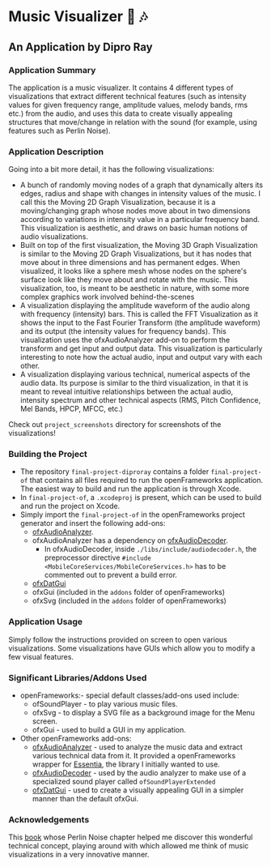 # Music Visualizer :musical_note: :notes:
## An Application by Dipro Ray

### Application Summary
The application is a music visualizer. It contains 4 different types of visualizations that extract different technical features (such as intensity values for given frequency range, amplitude values, melody bands, rms etc.) from the audio, and uses this data to create visually appealing structures that move/change in relation with the sound (for example, using features such as Perlin Noise).

### Application Description
Going into a bit more detail, it has the following visualizations:
  * A bunch of randomly moving nodes of a graph that dynamically alters its edges, radius and shape with changes in intensity values of the music. I call this the Moving 2D Graph Visualization, because it is a moving/changing graph whose nodes move about in two dimensions according to variations in intensity value in a particular frequency band. This visualization is aesthetic, and draws on basic human notions of audio visualizations.
  * Built on top of the first visualization, the Moving 3D Graph Visualization is similar to the Moving 2D Graph Visualizations, but it has nodes that move about in three dimensions and has permanent edges. When visualized, it looks like a sphere mesh whose nodes on the sphere's surface look like they move about and rotate with the music. This visualization, too, is meant to be aesthetic in nature, with some more complex graphics work involved behind-the-scenes
  * A visualization displaying the amplitude waveform of the audio along with frequency (intensity) bars. This is called the FFT Visualization as it shows the input to the Fast Fourier Transform (the amplitude waveform) and its output (the intensity values for frequency bands). This visualization uses the ofxAudioAnalyzer add-on to perform the transform and get input and output data. This visualization is particularly interesting to note how the actual audio, input and output vary with each other.
  * A visualization displaying various technical, numerical aspects of the audio data. Its purpose is similar to the third visualization, in that it is meant to reveal intuitive relationships between the actual audio, intensity spectrum and other technical aspects (RMS, Pitch Confidence, Mel Bands, HPCP, MFCC, etc.)
  
Check out ```project_screenshots``` directory for screenshots of the visualizations!

### Building the Project
* The repository ```final-project-diproray``` contains a folder ```final-project-of``` that contains all files required to run the openFrameworks application. The easiest way to build and run the application is through Xcode.
* In ```final-project-of```, a ```.xcodeproj``` is present, which can be used to build and run the project on Xcode.
* Simply import the ```final-project-of``` in the openFrameworks project generator and insert the following add-ons:
    * [ofxAudioAnalyzer](https://github.com/leozimmerman/ofxAudioAnalyzer).
    * ofxAudioAnalyzer has a dependency on [ofxAudioDecoder](https://github.com/leozimmerman/ofxAudioDecoder). 
        * In ofxAudioDecoder, inside ```./libs/include/audiodecoder.h```, the preprocessor directive ```#include <MobileCoreServices/MobileCoreServices.h>``` has to be commented out to prevent a build error.
    * [ofxDatGui](https://github.com/braitsch/ofxDatGui)
    * ofxGui (included in the ```addons``` folder of openFrameworks)
    * ofxSvg (included in the ```addons``` folder of openFrameworks)

### Application Usage
Simply follow the instructions provided on screen to open various visualizations. Some visualizations have GUIs which allow you to modify a few visual features.

### Significant Libraries/Addons Used
* openFrameworks:- special default classes/add-ons used include:
  * ofSoundPlayer - to play various music files.
  * ofxSvg -  to display a SVG file as a background image for the Menu screen.
  * ofxGui - used to build a GUI in my application.
* Other openFrameworks add-ons: 
  * [ofxAudioAnalyzer](https://github.com/leozimmerman/ofxAudioAnalyzer) - used to analyze the music data and extract various technical data from it. It provided a openFrameworks wrapper for [Essentia](http://essentia.upf.edu/documentation/), the library I initially wanted to use.
  * [ofxAudioDecoder](https://github.com/leozimmerman/ofxAudioDecoder) - used by the audio analyzer to make use of a specialized sound player called ```ofSoundPlayerExtended```
  * [ofxDatGui](https://github.com/braitsch/ofxDatGui) - used to create a visually appealing GUI in a simpler manner than the default ofxGui.

### Acknowledgements
This [book](https://www.safaribooksonline.com/library/view/mastering-openframeworks-creative/9781849518048/apb.html) whose Perlin Noise chapter helped me discover this wonderful technical concept, playing around with which allowed me think of music visualizations in a very innovative manner.

